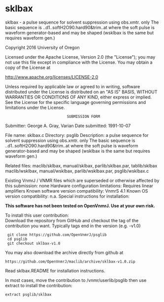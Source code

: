 # sklbax
 sklbax - a pulse sequence for solvent suppression using obs.xmtr. only The
 basic sequence is ..d1..softH2O90.hard90&trim..at where the soft
 pulse is waveform generator-based and may be shaped (wsklbax is the
 same but requires waveform gen.)

 Copyright 2016 University of Oregon

 Licensed under the Apache License, Version 2.0 (the "License");
 you may not use this file except in compliance with the License.
 You may obtain a copy of the License at

   http://www.apache.org/licenses/LICENSE-2.0

 Unless required by applicable law or agreed to in writing, software
 distributed under the License is distributed on an "AS IS" BASIS,
 WITHOUT WARRANTIES OR CONDITIONS OF ANY KIND, either express or implied.
 See the License for the specific language governing permissions and
 limitations under the License.

                                SUBMISSION FORM

Submitter:      George A. Gray, Varian
Date submitted: 1991-10-07

File name:      sklbax.c
Directory:      psglib
Description:    a pulse sequence for solvent suppression using obs.xmtr. only
                The basic sequence is ..d1..softH2O90.hard90&trim..at where
                the soft pulse is waveform generator-based and may be shaped
                (wsklbax is the same but requires waveform gen.)

Related files:  maclib/sklbax, manual/sklbax, parlib/sklbax.par, tablib/sklbax
                maclib/wsklbax, manual/wsklbax, parlib/wsklbax.par,
                psglib/wsklbax.c

Existing VnmrJ / VNMR files which are superseded or
otherwise affected by this submission:  none
Hardware configuration limitations:     Requires linear amplifiers
Known software version compatibility:   VnmrS 4.1
Known OS version compatibility:         n.a.
Special instructions for installation:

**This software has not been tested on OpenVnmrJ. Use at your own risk.**

To install this user contribution:  
Download the repository from GitHub and checkout the tag of the contribution you want.
Typically tags end in the version (e.g. -v1.0)

     git clone https://github.com/OpenVnmrJ/psglib  
     cd psglib  
     git checkout sklbax-v1.0


You may also download the archive directly from github at

    https://github.com/OpenVnmrJ/maclib/archive/sklbax-v1.0.zip

Read sklbax.README for installation instructions.

In most cases, move the contribution to /vnmr/userlib/psglib 
then use extract to install the contribution:  

    extract psglib/sklbax